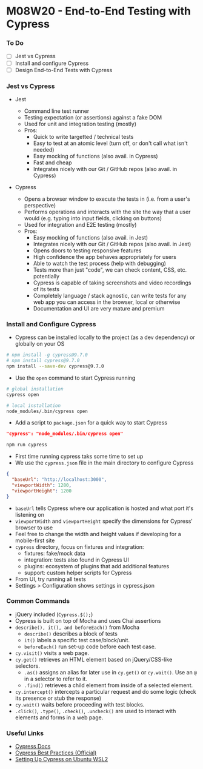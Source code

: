# M08W20 - End-to-End Testing with Cypress

### To Do
- [ ] Jest vs Cypress
- [ ] Install and configure Cypress
- [ ] Design End-to-End Tests with Cypress

### Jest vs Cypress
- Jest
  - Command line test runner
  - Testing expectation (or assertions) against a fake DOM
  - Used for unit and integration testing (mostly)
  - Pros:
    - Quick to write targetted / technical tests
    - Easy to test at an atomic level (turn off, or don't call what isn't needed)
    - Easy mocking of functions (also avail. in Cypress)
    - Fast and cheap
    - Integrates nicely with our Git / GitHub repos (also avail. in Cypress)

- Cypress
  - Opens a browser window to execute the tests in (i.e. from a user's perspective)
  - Performs operations and interacts with the site the way that a user would (e.g. typing into input fields, clicking on buttons)
  - Used for integration and E2E testing (mostly)
  - Pros:
    - Easy mocking of functions (also avail. in Jest)
    - Integrates nicely with our Git / GitHub repos (also avail. in Jest)
    - Opens doors to testing responsive features
    - High confidence the app behaves appropriately for users
    - Able to watch the test process (help with debugging)
    - Tests more than just "code", we can check content, CSS, etc. potentially
    - Cypress is capable of taking screenshots and video recordings of its tests
    - Completely language / stack agnostic, can write tests for any web app you can access in the browser, local or otherwise
    - Documentation and UI are very mature and premium

### Install and Configure Cypress
- Cypress can be installed locally to the project (as a dev dependency) or globally on your OS

```bash
# npm install -g cypress@9.7.0
# npm install cypress@9.7.0
npm install --save-dev cypress@9.7.0
```

- Use the `open` command to start Cypress running

```bash
# global installation
cypress open

# local installation
node_modules/.bin/cypress open
```

- Add a script to `package.json` for a quick way to start Cypress

```json
"cypress": "node_modules/.bin/cypress open"
```

```bash
npm run cypress
```

- First time running cypress taks some time to set up
- We use the `cypress.json` file in the main directory to configure Cypress

```json
{
  "baseUrl": "http://localhost:3000",
  "viewportWidth": 1280,
  "viewportHeight": 1200
}
```

- `baseUrl` tells Cypress where our application is hosted and what port it's listening on
- `viewportWidth` and `viewportHeight` specify the dimensions for Cypress' browser to use
- Feel free to change the width and height values if developing for a mobile-first site
- `cypress` directory, focus on fixtures and integration:
  - fixtures: fake/mock data
  - integration: tests also found in Cypress UI
  - plugins: ecosystem of plugins that add additional features
  - support: custom helper scripts for Cypress
- From UI, try running all tests
- Settings > Configuration shows settings in cypress.json

### Common Commands
- jQuery included (`Cypress.$();`)
- Cypress is built on top of Mocha and uses Chai assertions
- `describe(), it(), and beforeEach()` from Mocha
  - `describe()` describes a block of tests
  - `it()` labels a specific test case/block/unit.
  - `beforeEach()` run set-up code before each test case.
- `cy.visit()` visits a web page.
- `cy.get()` retrieves an HTML element based on jQuery/CSS-like selectors.
  - `.as()` assigns an alias for later use in `cy.get()` or `cy.wait()`. Use an `@` in a selector to refer to it.
  - `.find()` retrieves a child element from inside of a selected element.
- `cy.intercept()` intercepts a particular request and do some logic (check its presence or stub the response)
- `cy.wait()` waits before proceeding with test blocks.
- `.click()`, `.type()`, `.check()`, `.uncheck()` are used to interact with elements and forms in a web page.


### Useful Links
- [Cypress Docs](https://docs.cypress.io/api/api/table-of-contents.html)
- [Cypress Best Practices (Official)](https://docs.cypress.io/guides/references/best-practices.html)
- [Setting Up Cypress on Ubuntu WSL2](https://gist.github.com/pjobson/6b9fb926c59f58aa73d4efa10fe13654)